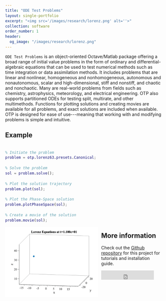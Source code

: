 ```yaml
---
title: "ODE Test Problems"
layout: single-portfolio
excerpt: "<img src='/images/research/lorenz.png' alt=''>"
collection: software
order_number: 1
header: 
  og_image: "/images/research/lorenz.png"
---
```


`ODE Test Problems` is an object-oriented Octave/Matlab package offering a broad range of initial value problems in the form of ordinary and differential-algebraic equations that can be used to test numerical methods such as time integration or data assimilation methods.  It includes problems that are linear and nonlinear, homogeneous and nonhomogeneous, autonomous and nonautonomous, scalar and high-dimensional, stiff and nonstiff, and chaotic and nonchaotic.  Many are real-world problems from fields such as chemistry, astrophysics, meteorology, and electrical engineering.  OTP also supports partitioned ODEs for testing split, multirate, and other multimethods.  Functions for plotting solutions and creating movies are available for all problems, and exact solutions are included when available. OTP is designed for ease of use---meaning that working with and modifying problems is simple and intuitive.

## Example

```matlab

% Initiate the problem
problem = otp.lorenz63.presets.Canonical;

% Solve the problem
sol = problem.solve();

% Plot the solution trajectory
problem.plot(sol);

% Plot the Phase-Space solution 
problem.plotPhaseSpace(sol);

% Create a movie of the solution 
problem.movie(sol);

```
<img src="/images/lorenz.gif" alt="Markdown Monster icon"   style="float: left; margin-right: 10px" width="300"/> 

## More information
Check out the [Github repository](https://github.com/ComputationalScienceLaboratory/ODE-Test-Problems) for this project for tutorials and installation guide.
<iframe src="https://ghbtns.com/github-btn.html?user=ComputationalScienceLaboratory&repo=ODE-Test-Problems&type=star&size=large&text=true" frameborder="0" scrolling="0" width="170" height="30" title="GitHub"></iframe> 
